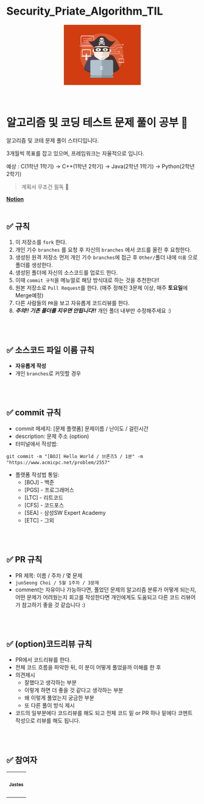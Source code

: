 # Security_Priate_Algorithm_TIL

<div align=center>
    <img src="./Custom/Piracy.png" width=40%; height=40%>
</div>
<br />
<br />

# 알고리즘 및 코딩 테스트 문제 풀이 공부 📝
알고리즘 및 코테 문제 풀이 스터디입니다.

3개월씩 목표를 잡고 있으며, 프레임워크는 자율적으로 입니다.

예상 : C(1학년 1학기) → C++(1학년 2학기) → Java(2학년 1학기) → Python(2학년 2학기)

> 계획서 무조건 필독 📑

**[Notion](https://dog-particle-145.notion.site/Algorithm-Loadmap-aa086c44a4b44c52b4a95ed5a8b956fb)**
<br />
<br />

## ✅ 규칙
1. 이 저장소를 `fork` 한다.
2. 개인 기수 `branches` 를 요청 후 자신의 `branches` 에서 코드를 올린 후 요청한다.
2. 생성된 원격 저장소 먼저 개인 기수 `branches`에 접근 후 `Other/`폴더 내에 `이름` 으로 폴더를 생성한다.
4. 생성된 폴더에 자신의 소스코드를 업로드 한다.
6. 이때 `commit 규칙`을 메뉴얼로 해당 방식대로 하는 것을 추천한다!!
7. 원본 저장소로 `Pull Request`를 한다. (매주 정해진 3문제 이상, 매주 **토요일**에 Merge예정)
6. 다른 사람들의 `PR`을 보고 자유롭게 코드리뷰를 한다.
7. ***주의!! 기존 폴더를 지우면 안됩니다!!*** 개인 폴더 내부만 수정해주세요 :)

<br />
<br />

## ✅ 소스코드 파일 이름 규칙
- __자유롭게 작성__ 
- 개인 `branches`로 커밋할 경우

<br />
<br />

## ✅ commit 규칙
- commit 메세지: [문제 플랫폼] 문제이름 / 난이도 / 걸린시간 
- description: 문제 주소 (option)
- 터미널에서 작성법: 
```
git commit -m "[BOJ] Hello World / 브론즈5 / 1분" -m "https://www.acmicpc.net/problem/2557"
```
- 플랫폼 작성법 통일: 
  * [BOJ] - 백준
  * [PGS] - 프로그래머스
  * [LTC] - 리트코드
  * [CFS] - 코드포스
  * [SEA] - 삼성SW Expert Academy
  * [ETC] - 그외

<br />
<br />

## ✅ PR 규칙
- PR 제목: 이름 / 주차 / 몇 문제
-  ```junSeong Choi / 5월 1주차 / 3문제 ```
-  comment는 자유이나 가능하다면, 풀었던 문제의 알고리즘 분류가 어떻게 되는지, <br> 어떤 문제가 어려웠는지 회고를 작성한다면 개인에게도 도움되고 다른 코드 리뷰어가 참고하기 좋을 것 같습니다 :)


<br />
<br />

## ✅ (option)코드리뷰 규칙
- PR에서 코드리뷰를 한다.
- 전체 코드 흐름을 파악한 뒤, 이 분이 어떻게 풀었을까 이해를 한 후 
- 의견제시
  -   잘했다고 생각하는 부분
  -   이렇게 하면 더 좋을 것 같다고 생각하는 부분
  -   왜 이렇게 풀었는지 궁금한 부분
  -   또 다른 풀이 방식 제시
- 코드의 일부분에다 코드리뷰를 해도 되고 전체 코드 밑 or PR 하나 밑에다 코멘트 작성으로 리뷰를 해도 됩니다.

<br />
<br />

## ✅ 참여자
<table><tr>         <td align="center"><a href="https://github.com/Jastes"><img src="https://avatars.githubusercontent.com/u/53941330?v=4 s=100" width="100px;" alt=""/>         <br /><sub><b>Jastes</b><br></sub></a><br />
  </tr><tr>         <td align="center">
  </td>
</table><br />

<!--
### 🎉 챌린지 달성 🎉
<table><tr>         <td align="center"><a href="깃헙 링크"><img src="https://avatars.githubusercontent.com/u/53941330?v=4 s=100" width="100px;" alt=""/>         <br /><sub><b>Jastes</b><br><img src="https://us-central1-progress-markdown.cloudfunctions.net/progress/진행도 숫자로"/></sub></a><br />
  </tr><tr>         <td align="center">
  </td>
</table><br />

### 🔥 챌린지 도전 🔥
<table><tr>         <td align="center">

  </tr><tr>         <td align="center">
  </td>
</table><br />

### 💀 챌린지 포기 💀
<table><tr>         <td align="center">

  </tr><tr>         <td align="center">
  </td>
</table><br />